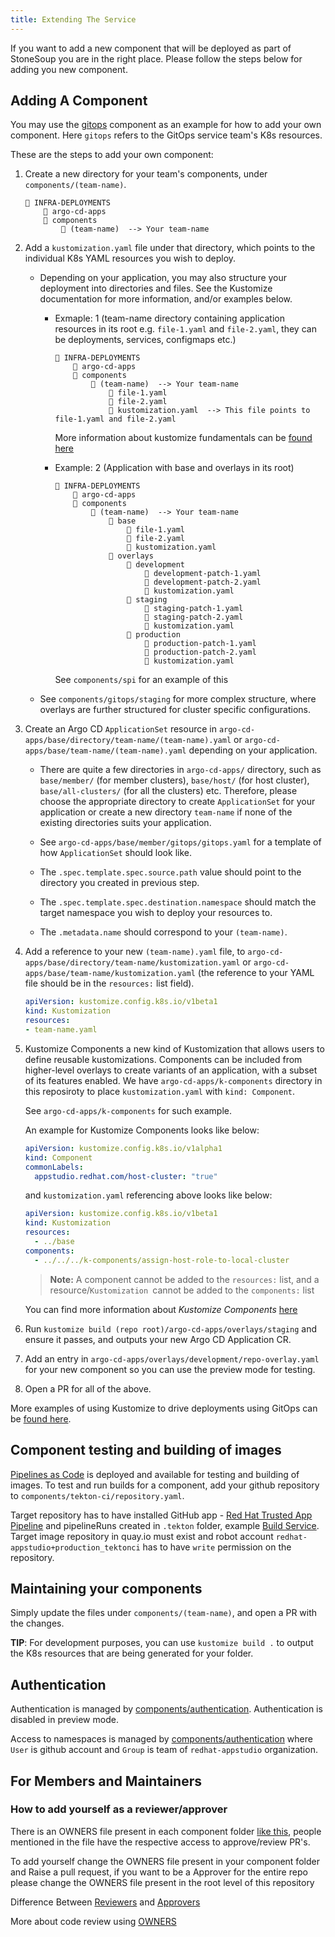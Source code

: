 ```yaml
---
title: Extending The Service
---
```


If you want to add a new component that will be deployed as part of StoneSoup you are
in the right place. Please follow the steps below for adding you new component.

## Adding A Component

You may use the [gitops](../../components/gitops/) component as an example for how to add your own component. Here `gitops` refers to the GitOps service team's K8s resources.

These are the steps to add your own component:

1. Create a new directory for your team's components, under `components/(team-name)`.
    ```
    📂 INFRA-DEPLOYMENTS
        📂 argo-cd-apps
        📂 components
            📂 (team-name)  --> Your team-name
    ```

2. Add a `kustomization.yaml` file under that directory, which points to the individual K8s YAML resources you wish to deploy.
    - Depending on your application, you may also structure your deployment into directories and files. See the Kustomize documentation for more information, and/or examples below.
        - Exmaple: 1 (team-name directory containing application resources in its root e.g. `file-1.yaml` and `file-2.yaml`, they can be deployments, services, configmaps etc.)
            ```
            📂 INFRA-DEPLOYMENTS
                📂 argo-cd-apps
                📂 components
                    📂 (team-name)  --> Your team-name
                        📄 file-1.yaml
                        📄 file-2.yaml
                        📄 kustomization.yaml  --> This file points to file-1.yaml and file-2.yaml
            ```
            More information about kustomize fundamentals can be [found here](https://kubectl.docs.kubernetes.io/guides/introduction/kustomize/)

        - Example: 2 (Application with base and overlays in its root)
            ```
            📂 INFRA-DEPLOYMENTS
                📂 argo-cd-apps
                📂 components
                    📂 (team-name)  --> Your team-name
                        📂 base
                            📄 file-1.yaml
                            📄 file-2.yaml
                            📄 kustomization.yaml
                        📂 overlays
                            📂 development
                                📄 development-patch-1.yaml
                                📄 development-patch-2.yaml
                                📄 kustomization.yaml
                            📂 staging
                                📄 staging-patch-1.yaml
                                📄 staging-patch-2.yaml
                                📄 kustomization.yaml
                            📂 production
                                📄 production-patch-1.yaml
                                📄 production-patch-2.yaml
                                📄 kustomization.yaml
            ```

            See `components/spi` for an example of this

    - See `components/gitops/staging` for more complex structure, where overlays are further structured for cluster specific configurations.

3. Create an Argo CD `ApplicationSet` resource in `argo-cd-apps/base/directory/team-name/(team-name).yaml` or `argo-cd-apps/base/team-name/(team-name).yaml` depending on your application.
    - There are quite a few directories in `argo-cd-apps/` directory, such as `base/member/` (for member clusters), `base/host/` (for host cluster), `base/all-clusters/` (for all the clusters) etc. Therefore, please choose the      appropriate directory to create `ApplicationSet` for your application or create a new directory `team-name` if none of the existing directories suits your application.

    - See `argo-cd-apps/base/member/gitops/gitops.yaml` for a template of how `ApplicationSet` should look like.
    - The `.spec.template.spec.source.path` value should point to the directory you created in previous step.
    - The `.spec.template.spec.destination.namespace` should match the target namespace you wish to deploy your resources to.
    - The `.metadata.name` should correspond to your `(team-name)`.
>
4. Add a reference to your new `(team-name).yaml` file, to `argo-cd-apps/base/directory/team-name/kustomization.yaml` or `argo-cd-apps/base/team-name/kustomization.yaml` (the reference to your YAML file should be in the `resources:` list field).

    ```YAML
    apiVersion: kustomize.config.k8s.io/v1beta1
    kind: Kustomization
    resources:
    - team-name.yaml
    ```
5. Kustomize Components a new kind of Kustomization that allows users to define reusable kustomizations. Components can be included from higher-level overlays to create variants of an application, with a subset of its features enabled. We have `argo-cd-apps/k-components` directory in this reposiroty to place `kustomization.yaml` with `kind: Component`. 

    See `argo-cd-apps/k-components` for such example. 
    
    An example for Kustomize Components looks like below:

    ```YAML
    apiVersion: kustomize.config.k8s.io/v1alpha1
    kind: Component
    commonLabels:
      appstudio.redhat.com/host-cluster: "true"
    ```

    and `kustomization.yaml` referencing above looks like below:

    ```YAML
    apiVersion: kustomize.config.k8s.io/v1beta1
    kind: Kustomization
    resources:
      - ../base
    components:
      - ../../../k-components/assign-host-role-to-local-cluster
    ```

    >**Note:** A component cannot be added to the `resources:` list, and a resource/`Kustomization `cannot be added to the `components:` list

    You can find more information about *Kustomize Components* [here](https://github.com/kubernetes/enhancements/blob/master/keps/sig-cli/1802-kustomize-components/README.md)

6. Run `kustomize build (repo root)/argo-cd-apps/overlays/staging` and ensure it passes, and outputs your new Argo CD Application CR.

7. Add an entry in `argo-cd-apps/overlays/development/repo-overlay.yaml` for your new component so you can use the preview mode for testing.

8. Open a PR for all of the above.

More examples of using Kustomize to drive deployments using GitOps can be [found here](https://github.com/redhat-cop/gitops-catalog).

## Component testing and building of images

[Pipelines as Code](https://pipelinesascode.com/) is deployed and available for testing and building of images.
To test and run builds for a component, add your github repository to `components/tekton-ci/repository.yaml`.

Target repository has to have installed GitHub app - [Red Hat Trusted App Pipeline](https://github.com/apps/red-hat-trusted-app-pipeline) and pipelineRuns created in `.tekton` folder, example [Build Service](https://github.com/redhat-appstudio/build-service/tree/main/.tekton). Target image repository in quay.io must exist and robot account `redhat-appstudio+production_tektonci` has to have `write` permission on the repository.


## Maintaining your components

Simply update the files under `components/(team-name)`, and open a PR with the changes.

**TIP**: For development purposes, you can use `kustomize build .` to output the K8s resources that are being generated for your folder.


## Authentication

Authentication is managed by [components/authentication](components/authentication/). Authentication is disabled in preview mode.

Access to namespaces is managed by [components/authentication](components/authentication/) where `User` is github account and `Group` is team of `redhat-appstudio` organization.

## For Members and Maintainers

### How to add yourself as a reviewer/approver
There is an OWNERS file present in each component folder [like this](https://github.com/redhat-appstudio/infra-deployments/blob/main/components/spi/OWNERS), people mentioned in the file have the respective access to approve/review PR's.

To add yourself change the OWNERS file present in your component folder and Raise a pull request, if you want to be a Approver for the entire repo please change the OWNERS file present in the root level of this repository

Difference Between [Reviewers](https://github.com/kubernetes/community/blob/master/community-membership.md#reviewer) and [Approvers](https://github.com/kubernetes/community/blob/master/community-membership.md#approver)

More about code review using [OWNERS](https://github.com/kubernetes/community/blob/master/contributors/guide/owners.md#code-review-using-owners-files)
